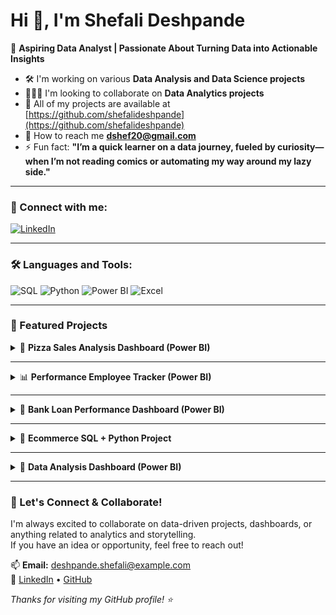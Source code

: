 # Hi 👋, I'm Shefali Deshpande

🎯 **Aspiring Data Analyst | Passionate About Turning Data into Actionable Insights**

- 🛠️ I'm working on various **Data Analysis and Data Science projects**
- 🧑‍🤝‍🧑 I'm looking to collaborate on **Data Analytics projects**
- 📁 All of my projects are available at [https://github.com/shefalideshpande](https://github.com/shefalideshpande)
- 📧 How to reach me **dshef20@gmail.com**
- ⚡ Fun fact: **"I’m a quick learner on a data journey, fueled by curiosity—when I’m not reading comics or automating my way around my lazy side."**

---

### 📩 Connect with me:

[![LinkedIn](https://img.shields.io/badge/-LinkedIn-blue?style=flat-square&logo=Linkedin&logoColor=white)](www.linkedin.com/in/shefali-deshpande)

---

### 🛠 Languages and Tools:

![SQL](https://img.shields.io/badge/-SQL-003B57?style=flat-square&logo=sql&logoColor=white)
![Python](https://img.shields.io/badge/-Python-3776AB?style=flat-square&logo=Python&logoColor=white)
![Power BI](https://img.shields.io/badge/-PowerBI-F2C811?style=flat-square&logo=Power-BI&logoColor=black)
![Excel](https://img.shields.io/badge/-Excel-217346?style=flat-square&logo=Microsoft-Excel&logoColor=white)

---

### 📌 Featured Projects

<details>
<summary>🏦 <strong>Pizza Sales Analysis Dashboard (Power BI)</strong></summary>

**Tools Used:** SQL, Power BI  
Analyzed pizza sales data (Jan–Dec 2015) using SQL queries and built an interactive Power BI dashboard.  
Covered most ordered items, peak days/months, top-selling pizzas, and revenue trends.  

⭐ **Goal:** Identify high-performing pizza categories and boost sales through insight-driven strategy.  

▶️ [View Project](https://github.com/deshpandeshefali/pizza-sales-sql-powerbi)
</details>

---

<details>
<summary>📊 <strong>Performance Employee Tracker (Power BI)</strong></summary>

**Tool Used:** Power BI  
Analyzed customer data to identify key business insights and segment customers based on their purchasing behaviors.  
Created dashboard visuals for trend monitoring and customer segmentation.  

⭐ **Goal:** Help businesses understand customer trends and optimize operations.  

▶️ [View Project](https://github.com/deshpandeshefali/Performace-employee-tracker)
</details>

---

<details>
<summary>🏦 <strong>Bank Loan Performance Dashboard (Power BI)</strong></summary>

**Tool Used:** Power BI  
Analyzed loan application data to assess trends, risk segments, and repayment behavior.  
Built an interactive dashboard using KPIs, slicers, and visual summaries.  

⭐ **Goal:** Provide business intelligence on loan performance and identify high-risk areas.  

▶️ [View Project](https://github.com/deshpandeshefali/Bank-Loan-Performance-Power-Bi)
</details>

---

<details>
<summary>🛒 <strong>Ecommerce SQL + Python Project</strong></summary>

**Tools Used:** SQL, Python  
Analyzed e-commerce data from CSV files using SQL for queries and Python for data cleaning and visualization.  
Focused on order trends, customer behavior, and sales metrics.  

⭐ **Goal:** Practice end-to-end data analysis using real-world online retail data.  

▶️ [View Project](https://github.com/deshpandeshefali/Ecommerce-sql-python-project)
</details>

---

<details>
<summary>🏦 <strong>Data Analysis Dashboard (Power BI)</strong></summary>

**Tool Used:** Power BI  
Built a beginner-friendly dashboard to uncover insights from survey data about job roles, programming preferences, salary ranges, and demographics.  
Used Power Query and DAX to clean and model the data.  

⭐ **Goal:** Derive actionable insights about developer trends and industry benchmarks.  

▶️ [View Project](https://github.com/deshpandeshefali/Data-Analysis-Dashboard)
</details>

---

### 🚀 Let's Connect & Collaborate!

I'm always excited to collaborate on data-driven projects, dashboards, or anything related to analytics and storytelling.  
If you have an idea or opportunity, feel free to reach out!

📫 **Email:** deshpande.shefali@example.com  
🔗 [LinkedIn](www.linkedin.com/in/shefali-deshpande) • [GitHub](https://github.com/deshpandeshefali)

_Thanks for visiting my GitHub profile! ⭐_
